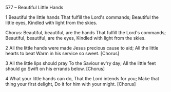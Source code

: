 577 – Beautiful Little Hands


1
Beautiful the little hands
That fulfill the Lord's commands;
Beautiful the little eyes,
Kindled with light from the skies.

Chorus:
Beautiful, beautiful, are the hands
That fulfill the Lord's commands;
Beautiful, beautiful, are the eyes,
Kindled with light from the skies.

2
All the little hands were made
Jesus precious cause to aid;
All the little hearts to beat 
Warm in his service so sweet.  [Chorus]

3
All the little lips should pray
To the Saviour ev'ry day;
All the little feet should go
Swift on his errands below.  [Chorus]

4
What your little hands can do,
That the Lord intends for you;
Make that thing your first delight,
Do it for him with your might.  [Chorus]


